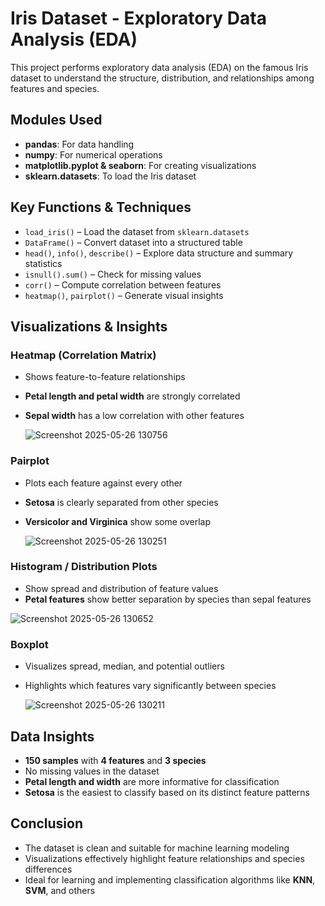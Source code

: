 # Iris Dataset - Exploratory Data Analysis (EDA)

This project performs exploratory data analysis (EDA) on the famous Iris dataset to understand the structure, distribution, and relationships among features and species.

## Modules Used

- **pandas**: For data handling
- **numpy**: For numerical operations
- **matplotlib.pyplot & seaborn**: For creating visualizations
- **sklearn.datasets**: To load the Iris dataset

## Key Functions & Techniques

- `load_iris()` – Load the dataset from `sklearn.datasets`
- `DataFrame()` – Convert dataset into a structured table
- `head()`, `info()`, `describe()` – Explore data structure and summary statistics
- `isnull().sum()` – Check for missing values
- `corr()` – Compute correlation between features
- `heatmap()`, `pairplot()` – Generate visual insights

## Visualizations & Insights

### Heatmap (Correlation Matrix)

- Shows feature-to-feature relationships
- **Petal length and petal width** are strongly correlated
- **Sepal width** has a low correlation with other features

  ![Screenshot 2025-05-26 130756](https://github.com/user-attachments/assets/93eddaa2-5b10-4576-b1e0-a042da83d5c8)



### Pairplot

- Plots each feature against every other
- **Setosa** is clearly separated from other species
- **Versicolor and Virginica** show some overlap

  ![Screenshot 2025-05-26 130251](https://github.com/user-attachments/assets/7f0d4f04-79dd-43a9-b775-9086c11c6d18)


  
### Histogram / Distribution Plots

- Show spread and distribution of feature values
- **Petal features** show better separation by species than sepal features

![Screenshot 2025-05-26 130652](https://github.com/user-attachments/assets/cc34014b-46da-4ed1-bd6b-4dfa8429b294)



### Boxplot

- Visualizes spread, median, and potential outliers
- Highlights which features vary significantly between species

  ![Screenshot 2025-05-26 130211](https://github.com/user-attachments/assets/2855b340-6c66-4c05-8329-7f819c8368be)


## Data Insights

- **150 samples** with **4 features** and **3 species**
- No missing values in the dataset
- **Petal length and width** are more informative for classification
- **Setosa** is the easiest to classify based on its distinct feature patterns

## Conclusion

- The dataset is clean and suitable for machine learning modeling
- Visualizations effectively highlight feature relationships and species differences
- Ideal for learning and implementing classification algorithms like **KNN**, **SVM**, and others
